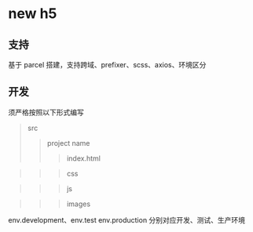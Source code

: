 # new h5

## 支持

基于 parcel 搭建，支持跨域、prefixer、scss、axios、环境区分

## 开发

须严格按照以下形式编写

> src
>
> > project name
> >
> > > index.html

> > > css

> > > js

> > > images

env.development、env.test env.production 分别对应开发、测试、生产环境
